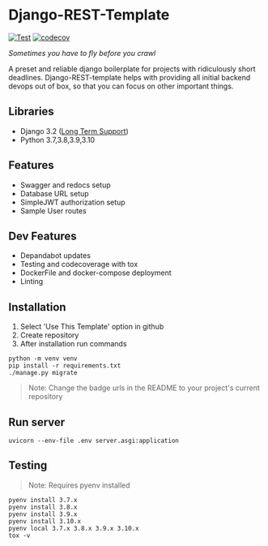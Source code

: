 # Django-REST-Template
[![Test](https://github.com/Krishap-s/Django-REST-boilerplate/actions/workflows/main.yml/badge.svg)](https://github.com/Krishap-s/Django-REST-Template/actions/workflows/main.yml)
[![codecov](https://codecov.io/gh/Krishap-s/Django-REST-boilerplate/branch/main/graph/badge.svg?token=FFBEISOEF8)](https://codecov.io/gh/Krishap-s/Django-REST-Template)

*Sometimes you have to fly before you crawl*

A preset and reliable django boilerplate for projects with ridiculously short deadlines. Django-REST-template helps with providing all initial backend devops out of box, so that you can focus on other important things.

## Libraries
- Django 3.2 ([Long Term Support](https://www.djangoproject.com/download/))
- Python 3.7,3.8,3.9,3.10

## Features
- Swagger and redocs setup
- Database URL setup
- SimpleJWT authorization setup
- Sample User routes

## Dev Features
- Depandabot updates 
- Testing and codecoverage with tox
- DockerFile and docker-compose deployment
- Linting


## Installation
1) Select 'Use This Template' option in github
2) Create repository 
2) After installation run commands
```
python -m venv venv
pip install -r requirements.txt
./manage.py migrate
```
> Note: Change the badge urls in the README to your project's current repository

## Run server
```
uvicorn --env-file .env server.asgi:application
```

## Testing
 > Note: Requires pyenv installed
```
pyenv install 3.7.x
pyenv install 3.8.x
pyenv install 3.9.x
pyenv install 3.10.x
pyenv local 3.7.x 3.8.x 3.9.x 3.10.x
tox -v
```

